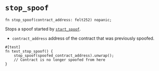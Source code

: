 # `stop_spoof`

```cairo
fn stop_spoof(contract_address: felt252) nopanic;
```

Stops a spoof started by [`start_spoof`](./start_spoof.md).

- `contract_address` address of the contract that was previously spoofed.

```cairo title="Example"
#[test]
fn test_stop_spoof() {
    stop_spoof(spoofed_contract_address).unwrap();
    // Contract is no longer spoofed from here
}
```
